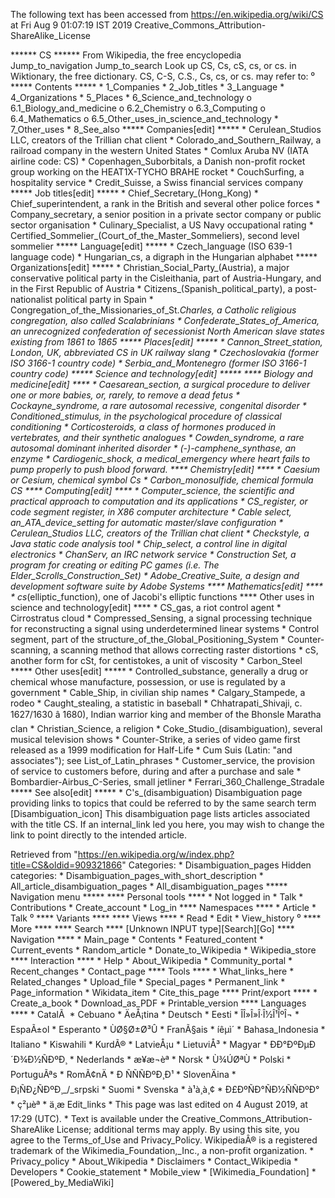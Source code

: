 The following text has been accessed from https://en.wikipedia.org/wiki/CS at Fri Aug 9 01:07:19 IST 2019
Creative_Commons_Attribution-ShareAlike_License




















****** CS ******
From Wikipedia, the free encyclopedia
Jump_to_navigation Jump_to_search
 Look up CS, Cs, cS, cs, or cs. in Wiktionary, the free dictionary.
CS, C-S, C.S., Cs, cs, or cs. may refer to:
⁰
***** Contents *****
    * 1_Companies
    * 2_Job_titles
    * 3_Language
    * 4_Organizations
    * 5_Places
    * 6_Science_and_technology
          o 6.1_Biology_and_medicine
          o 6.2_Chemistry
          o 6.3_Computing
          o 6.4_Mathematics
          o 6.5_Other_uses_in_science_and_technology
    * 7_Other_uses
    * 8_See_also
***** Companies[edit] *****
    * Cerulean_Studios LLC, creators of the Trillian chat client
    * Colorado_and_Southern_Railway, a railroad company in the western United
      States
    * Comlux Aruba NV (IATA airline code: CS)
    * Copenhagen_Suborbitals, a Danish non-profit rocket group working on the
      HEAT1X-TYCHO BRAHE rocket
    * CouchSurfing, a hospitality service
    * Credit_Suisse, a Swiss financial services company
***** Job titles[edit] *****
    * Chief_Secretary_(Hong_Kong)
    * Chief_superintendent, a rank in the British and several other police
      forces
    * Company_secretary, a senior position in a private sector company or
      public sector organisation
    * Culinary_Specialist, a US Navy occupational rating
    * Certified_Sommelier_(Court_of_the_Master_Sommeliers), second level
      sommelier
***** Language[edit] *****
    * Czech_language (ISO 639-1 language code)
    * Hungarian_cs, a digraph in the Hungarian alphabet
***** Organizations[edit] *****
    * Christian_Social_Party_(Austria), a major conservative political party in
      the Cisleithania, part of Austria-Hungary, and in the First Republic of
      Austria
    * Citizens_(Spanish_political_party), a post-nationalist political party in
      Spain
    * Congregation_of_the_Missionaries_of_St._Charles, a Catholic religious
      congregation, also called Scalabrinians
    * Confederate_States_of_America, an unrecognized confederation of
      secessionist North American slave states existing from 1861 to 1865
***** Places[edit] *****
    * Cannon_Street_station, London, UK, abbreviated CS in UK railway slang
    * Czechoslovakia (former ISO 3166-1 country code)
    * Serbia_and_Montenegro (former ISO 3166-1 country code)
***** Science and technology[edit] *****
**** Biology and medicine[edit] ****
    * Caesarean_section, a surgical procedure to deliver one or more babies,
      or, rarely, to remove a dead fetus
    * Cockayne_syndrome, a rare autosomal recessive, congenital disorder
    * Conditioned_stimulus, in the psychological procedure of classical
      conditioning
    * Corticosteroids, a class of hormones produced in vertebrates, and their
      synthetic analogues
    * Cowden_syndrome, a rare autosomal dominant inherited disorder
    * (-)-camphene_synthase, an enzyme
    * Cardiogenic_shock, a medical_emergency where heart fails to pump properly
      to push blood forward.
**** Chemistry[edit] ****
    * Caesium or Cesium, chemical symbol Cs
    * Carbon_monosulfide, chemical formula CS
**** Computing[edit] ****
    * Computer_science, the scientific and practical approach to computation
      and its applications
    * CS_register, or code segment register, in X86 computer architecture
    * Cable select, an_ATA_device_setting for automatic master/slave
      configuration
    * Cerulean_Studios LLC, creators of the Trillian chat client
    * Checkstyle, a Java static code analysis tool
    * Chip_select, a control line in digital electronics
    * ChanServ, an IRC network service
    * Construction Set, a program for creating or editing PC games (i.e. The
      Elder_Scrolls_Construction_Set)
    * Adobe_Creative_Suite, a design and development software suite by Adobe
      Systems
**** Mathematics[edit] ****
    * cs_(elliptic_function), one of Jacobi's elliptic functions
**** Other uses in science and technology[edit] ****
    * CS_gas, a riot control agent
    * Cirrostratus cloud
    * Compressed_Sensing, a signal processing technique for reconstructing a
      signal using underdetermined linear systems
    * Control segment, part of the structure_of_the_Global_Positioning_System
    * Counter-scanning, a scanning method that allows correcting raster
      distortions
    * cS, another form for cSt, for centistokes, a unit of viscosity
    * Carbon_Steel
***** Other uses[edit] *****
    * Controlled_substance, generally a drug or chemical whose manufacture,
      possession, or use is regulated by a government
    * Cable_Ship, in civilian ship names
    * Calgary_Stampede, a rodeo
    * Caught_stealing, a statistic in baseball
    * Chhatrapati_Shivaji, c. 1627/1630 â 1680), Indian warrior king and
      member of the Bhonsle Maratha clan
    * Christian_Science, a religion
    * Coke_Studio_(disambiguation), several musical television shows
    * Counter-Strike, a series of video game first released as a 1999
      modification for Half-Life
    * Cum Suis (Latin: "and associates"); see List_of_Latin_phrases
    * Customer_service, the provision of service to customers before, during
      and after a purchase and sale
    * Bombardier-Airbus_C-Series, small jetliner
    * Ferrari_360_Challenge_Stradale
***** See also[edit] *****
    * C's_(disambiguation)
                      Disambiguation page providing links to topics that could
                      be referred to by the same search term
[Disambiguation_icon] This disambiguation page lists articles associated with
                      the title CS.
                      If an internal_link led you here, you may wish to change
                      the link to point directly to the intended article.

Retrieved from "https://en.wikipedia.org/w/index.php?title=CS&oldid=909321866"
Categories:
    * Disambiguation_pages
Hidden categories:
    * Disambiguation_pages_with_short_description
    * All_article_disambiguation_pages
    * All_disambiguation_pages
***** Navigation menu *****
**** Personal tools ****
    * Not logged in
    * Talk
    * Contributions
    * Create_account
    * Log_in
**** Namespaces ****
    * Article
    * Talk
⁰
**** Variants ****
**** Views ****
    * Read
    * Edit
    * View_history
⁰
**** More ****
**** Search ****
[Unknown INPUT type][Search][Go]
**** Navigation ****
    * Main_page
    * Contents
    * Featured_content
    * Current_events
    * Random_article
    * Donate_to_Wikipedia
    * Wikipedia_store
**** Interaction ****
    * Help
    * About_Wikipedia
    * Community_portal
    * Recent_changes
    * Contact_page
**** Tools ****
    * What_links_here
    * Related_changes
    * Upload_file
    * Special_pages
    * Permanent_link
    * Page_information
    * Wikidata_item
    * Cite_this_page
**** Print/export ****
    * Create_a_book
    * Download_as_PDF
    * Printable_version
**** Languages ****
    * CatalÃ 
    * Cebuano
    * ÄeÅ¡tina
    * Deutsch
    * Eesti
    * ÎÎ»Î»Î·Î½Î¹ÎºÎ¬
    * EspaÃ±ol
    * Esperanto
    * ÙØ§Ø±Ø³Û
    * FranÃ§ais
    * íêµ­ì´
    * Bahasa_Indonesia
    * Italiano
    * Kiswahili
    * KurdÃ®
    * LatvieÅ¡u
    * LietuviÅ³
    * Magyar
    * ÐÐ°ÐºÐµÐ´Ð¾Ð½ÑÐºÐ¸
    * Nederlands
    * æ¥æ¬èª
    * Norsk
    * Ù¾ÚØªÙ
    * Polski
    * PortuguÃªs
    * RomÃ¢nÄ
    * Ð ÑÑÑÐºÐ¸Ð¹
    * SlovenÄina
    * Ð¡ÑÐ¿ÑÐºÐ¸_/_srpski
    * Suomi
    * Svenska
    * à¹à¸à¸¢
    * Ð£ÐºÑÐ°ÑÐ½ÑÑÐºÐ°
    * ç²µèª
    * ä¸­æ
Edit_links
    * This page was last edited on 4 August 2019, at 17:29 (UTC).
    * Text is available under the Creative_Commons_Attribution-ShareAlike
      License; additional terms may apply. By using this site, you agree to the
      Terms_of_Use and Privacy_Policy. WikipediaÂ® is a registered trademark of
      the Wikimedia_Foundation,_Inc., a non-profit organization.
    * Privacy_policy
    * About_Wikipedia
    * Disclaimers
    * Contact_Wikipedia
    * Developers
    * Cookie_statement
    * Mobile_view
    * [Wikimedia_Foundation]
    * [Powered_by_MediaWiki]
